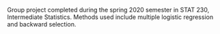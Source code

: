 Group project completed during the spring 2020 semester in STAT 230, Intermediate Statistics. Methods used include multiple logistic regression and backward selection.
